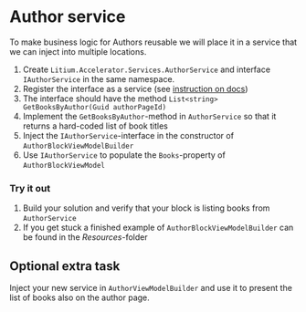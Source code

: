 # Author service

To make business logic for Authors reusable we will place it in a service that we can inject into multiple locations.

1. Create `Litium.Accelerator.Services.AuthorService` and interface `IAuthorService` in the same namespace.
1. Register the interface as a service (see [instruction on docs](https://docs.litium.com/documentation/architecture/dependency-injection/service-registration))
1. The interface should have the method `List<string> GetBooksByAuthor(Guid authorPageId)`
1. Implement the `GetBooksByAuthor`-method in `AuthorService` so that it returns a hard-coded list of book titles
1. Inject the `IAuthorService`-interface in the constructor of `AuthorBlockViewModelBuilder`
1. Use `IAuthorService` to populate the `Books`-property of `AuthorBlockViewModel`

### Try it out

1. Build your solution and verify that your block is listing books from `AuthorService`
1. If you get stuck a finished example of `AuthorBlockViewModelBuilder` can be found in the _Resources_-folder

## Optional extra task
 
Inject your new service in `AuthorViewModelBuilder` and use it to present the list of books also on the author page.